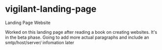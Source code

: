 # vigilant-landing-page
Landing Page Website
<p> Worked on this landing page after reading a book on creating websites. It's in the beta phase. Going to add more actual paragraphs and include an smtp/host/server/ infomation later</p>
